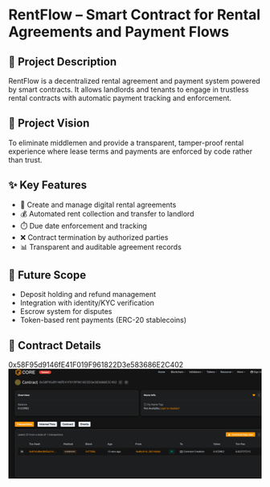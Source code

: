# RentFlow – Smart Contract for Rental Agreements and Payment Flows

## 📄 Project Description

RentFlow is a decentralized rental agreement and payment system powered by smart contracts. It allows landlords and tenants to engage in trustless rental contracts with automatic payment tracking and enforcement.

## 🎯 Project Vision

To eliminate middlemen and provide a transparent, tamper-proof rental experience where lease terms and payments are enforced by code rather than trust.

## ✨ Key Features

- 🏡 Create and manage digital rental agreements
- 💰 Automated rent collection and transfer to landlord
- ⏱️ Due date enforcement and tracking
- ❌ Contract termination by authorized parties
- 📊 Transparent and auditable agreement records

## 🔮 Future Scope

- Deposit holding and refund management
- Integration with identity/KYC verification
- Escrow system for disputes
- Token-based rent payments (ERC-20 stablecoins)

## 📜 Contract Details
0x58F95d9146fE41F019F961822D3e583686E2C402
![alt text](image.png)
